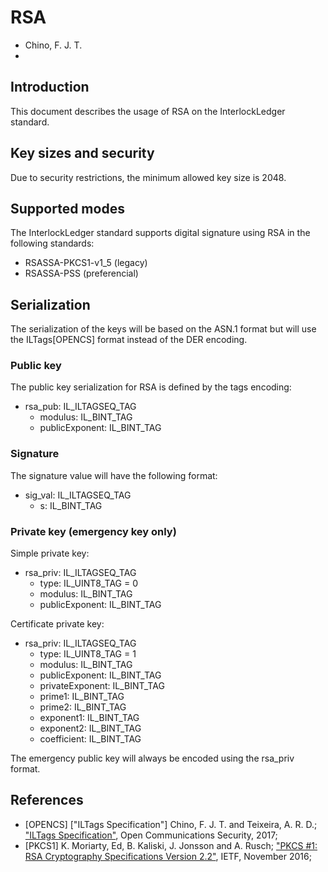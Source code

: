 # RSA

* Chino, F. J. T.
* 

## Introduction

This document describes the usage of RSA on the InterlockLedger standard.

## Key sizes and security

Due to security restrictions, the minimum allowed key size is 2048.

## Supported modes

The InterlockLedger standard supports digital signature using RSA in the following standards:

* RSASSA-PKCS1-v1_5 (legacy)
* RSASSA-PSS (preferencial)

## Serialization

The serialization of the keys will be based on the ASN.1 format but will use the
ILTags[OPENCS] format instead of the DER encoding.

### Public key

The public key serialization for RSA is defined by the tags encoding:

* rsa_pub: IL_ILTAGSEQ_TAG
    * modulus: IL_BINT_TAG
    * publicExponent: IL_BINT_TAG

### Signature

The signature value will have the following format:

* sig_val: IL_ILTAGSEQ_TAG
    * s: IL_BINT_TAG

### Private key (emergency key only)

Simple private key:

* rsa_priv: IL_ILTAGSEQ_TAG
    * type: IL_UINT8_TAG = 0
    * modulus: IL_BINT_TAG
    * publicExponent: IL_BINT_TAG

Certificate private key:

* rsa_priv: IL_ILTAGSEQ_TAG
    * type: IL_UINT8_TAG = 1
    * modulus: IL_BINT_TAG
    * publicExponent: IL_BINT_TAG
    * privateExponent: IL_BINT_TAG
    * prime1: IL_BINT_TAG
    * prime2: IL_BINT_TAG
    * exponent1: IL_BINT_TAG
    * exponent2: IL_BINT_TAG
    * coefficient: IL_BINT_TAG

The emergency public key will always be encoded using the rsa_priv format.

## References

* [OPENCS] ["ILTags Specification"] Chino, F. J. T. and Teixeira, A. R. D.; ["ILTags Specification"](https://github.com/interlockledger/specification/tree/master/ILTags), Open Communications Security, 2017;
* [PKCS1] K. Moriarty, Ed, B. Kaliski, J. Jonsson and  A. Rusch; ["PKCS #1: RSA Cryptography Specifications Version 2.2"](https://tools.ietf.org/html/rfc8017), IETF, November 2016;
